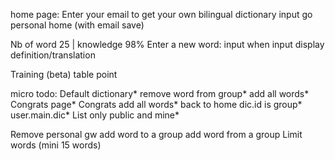 
home page: Enter your email to get your own bilingual dictionary
input go personal home (with email save)

Nb of word 25 | knowledge 98%
Enter a new word:
input
when input display definition/translation
 
Training (beta) 
table point

micro todo:
Default dictionary*
remove word from group*
add all words*
Congrats page*
Congrats add all words*
back to home dic.id is group*
user.main.dic*
List only public and mine*


Remove personal gw
add word to a group
add word from a group
Limit words (mini 15 words)

